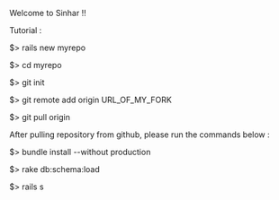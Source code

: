 Welcome to Sinhar !!

Tutorial :

$> rails new myrepo

$> cd myrepo

$> git init

$> git remote add origin URL_OF_MY_FORK

$> git pull origin

After pulling repository from github, please run the commands below :

$> bundle install --without production

$> rake db:schema:load

$> rails s
